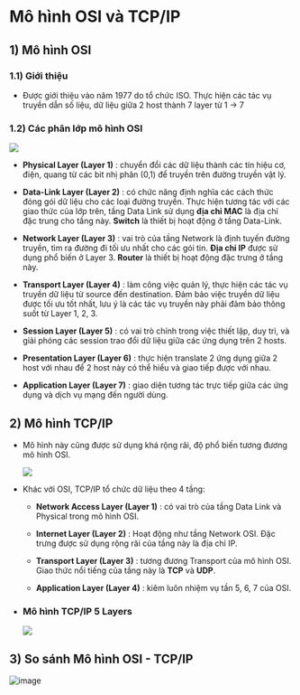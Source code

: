 # Mô hình OSI và TCP/IP
## **1) Mô hình OSI**
### **1.1) Giới thiệu**
- Được giới thiệu vào năm 1977 do tổ chức ISO. Thực hiện các tác vụ truyền dẫn số liệu, dữ liệu giữa 2 host thành 7 layer từ 1 -> 7
### **1.2) Các phân lớp mô hình OSI**

<img src=https://i.imgur.com/lXntthS.png>

- **Physical Layer (Layer 1)** : chuyển đổi các dữ liệu thành các tín hiệu cơ, điện, quang từ các bit nhị phân (0,1) để truyền trên đường truyền vật lý.

- **Data-Link Layer (Layer 2)** : có chức năng định nghĩa các cách thức đóng gói dữ liệu cho các loại đường truyền. Thực hiện tương tác với các giao thức của lớp trên, tầng Data Link sử dụng **địa chỉ MAC** là địa chỉ đặc trung cho tầng này. **Switch** là thiết bị hoạt động ở tầng Data-Link.

- **Network Layer (Layer 3)** : vai trò của tầng Network là định tuyến đường truyền, tìm ra đường đi tối ưu nhất cho các gói tin. **Địa chỉ IP** được sử dụng phổ biến ở Layer 3. **Router** là thiết bị hoạt động đặc trưng ở tầng này.

- **Transport Layer (Layer 4)** : làm công việc quản lý, thực hiện các tác vụ truyền dữ liệu từ source đến destination. Đảm bảo việc truyền dữ liệu được tối ưu tốt nhất, lưu ý là các tác vụ truyền này phải đảm bảo thông suốt từ Layer 1, 2, 3.

- **Session Layer (Layer 5)** : có vai trò chính trong việc thiết lập, duy trì, và giải phóng các session trao đổi dữ liệu giữa các ứng dụng trên 2 hosts.

- **Presentation Layer (Layer 6)** : thực hiện translate 2 ứng dụng giữa 2 host với nhau để 2 host này có thể hiểu và giao tiếp được với nhau.

- **Application Layer (Layer 7)** : giao diện tương tác trực tiếp giữa các ứng dụng và dịch vụ mạng đến người dùng.
## 2) **Mô hình TCP/IP**
- Mô hình này cũng được sử dụng khá rộng rãi, độ phổ biến tương đương mô hình OSI.

    <img src=https://i.imgur.com/oDHWrEA.png>

- Khác với OSI, TCP/IP tổ chức dữ liệu theo 4 tầng:

    - **Network Access Layer (Layer 1)** : có vai trò của tầng Data Link và Physical trong mô hình OSI.

    - **Internet Layer (Layer 2)** : Hoạt động như tầng Network OSI. Đặc trưng được sử dụng rộng rãi của tầng này là địa chỉ IP.

    - **Transport Layer (Layer 3)** : tương đương Transport của mô hình OSI. Giao thức nổi tiếng của tầng này là **TCP** và **UDP**.

    - **Application Layer (Layer 4)** : kiêm luôn nhiệm vụ tần 5, 6, 7 của OSI.

- ### **Mô hình TCP/IP 5 Layers**

    <img src=https://i.imgur.com/wMXLKUq.jpg>

## 3) **So sánh Mô hình OSI - TCP/IP**
![image](https://user-images.githubusercontent.com/97424062/156519399-4414ba57-1c12-4154-88c7-e1b96d6954d9.png)
